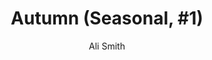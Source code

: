 ---
title: "Autumn (Seasonal, #1)"
author: "Ali Smith"
isbn: "0241207002"
isbn13: "9780241207000"
rating: "3"
publisher: "Hamish Hamilton"
pages: "264"
publishYear: "2016"
read: "2020"
goodreads_id: "28446947"
---